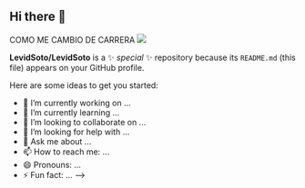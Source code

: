 ## Hi there 👋
COMO ME CAMBIO DE CARRERA
<img src="https://www.google.com/url?sa=i&url=https%3A%2F%2Fsolofruver.com%2Fventa-de-frutas-y-verduras%2Faguacate-comun-x-500g%2F&psig=AOvVaw0U79HsdagbbAIJStuK8Q1o&ust=1738698920060000&source=images&cd=vfe&opi=89978449&ved=0CBQQjRxqFwoTCPinoKqkqIsDFQAAAAAdAAAAABAE"/>


**LevidSoto/LevidSoto** is a ✨ _special_ ✨ repository because its `README.md` (this file) appears on your GitHub profile.

Here are some ideas to get you started:

- 🔭 I’m currently working on ...
- 🌱 I’m currently learning ...
- 👯 I’m looking to collaborate on ...
- 🤔 I’m looking for help with ...
- 💬 Ask me about ...
- 📫 How to reach me: ...
- 😄 Pronouns: ...
- ⚡ Fun fact: ...
-->
